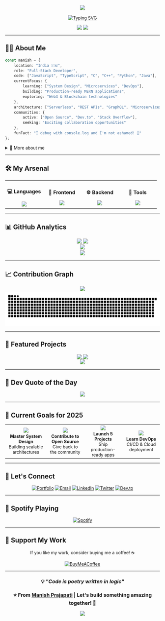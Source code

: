 <div align="center">
  <img src="https://capsule-render.vercel.app/api?type=waving&color=gradient&customColorList=6,11,20&height=180&section=header&text=Manish%20Prajapati&fontSize=50&fontColor=fff&animation=fadeIn&fontAlignY=38&desc=Full%20Stack%20Developer%20|%20Code%20Craftsman&descAlignY=55&descAlign=50"/>
</div>

<div align="center">
  
[![Typing SVG](https://readme-typing-svg.demolab.com?font=Fira+Code&weight=600&size=28&duration=3000&pause=1000&color=3B82F6&center=true&vCenter=true&width=600&lines=Turning+Ideas+into+Reality+%F0%9F%9A%80;Building+Scalable+Solutions+%F0%9F%92%BB;Crafting+Beautiful+Interfaces+%E2%9C%A8;Always+Learning+%F0%9F%93%9A;Open+to+Collaborate+%F0%9F%A4%9D)](https://git.io/typing-svg)

</div>

<div align="center">
  
  <img src="https://komarev.com/ghpvc/?username=codewithmanish102003&color=3B82F6&style=for-the-badge&label=VISITORS"/>
  <img src="https://img.shields.io/github/followers/codewithmanish102003?style=for-the-badge&color=3B82F6&labelColor=0D1117&logo=github"/>
  
</div>

---

## 👨‍💻 About Me

```typescript
const manish = {
    location: "India 🇮🇳",
    role: "Full-Stack Developer",
    code: ["JavaScript", "TypeScript", "C", "C++", "Python", "Java"],
    currentFocus: {
        learning: ["System Design", "Microservices", "DevOps"],
        building: "Production-ready MERN applications",
        exploring: "Web3 & Blockchain technologies"
    },
    architecture: ["Serverless", "REST APIs", "GraphQL", "Microservices"],
    communities: {
        active: ["Open Source", "Dev.to", "Stack Overflow"],
        seeking: "Exciting collaboration opportunities"
    },
    funFact: "I debug with console.log and I'm not ashamed! 🐛"
};
```

<details>
<summary>📖 More about me</summary>
<br>

- 🔭 Currently working on **Full-Stack MERN Projects**
- 🌱 Deep diving into **Node.js, Express.js, and System Design**
- 👯 Looking to collaborate on **Open Source Projects**
- 💬 Ask me about **Web Development, JavaScript, React, Node.js**
- 📫 Reach me: **marveluniverse1942@gmail.com**
- ⚡ Fun fact: **Coffee + Code = Magic** ☕️✨

</details>

---

## 🛠️ My Arsenal

<table align="center">
  <tr>
    <td align="center" width="25%">
      <h3>💻 Languages</h3>
      <img src="https://skillicons.dev/icons?i=js,ts,c,cpp,python,java&perline=3" />
    </td>
    <td align="center" width="25%">
      <h3>🎨 Frontend</h3>
      <img src="https://skillicons.dev/icons?i=html,css,react,nextjs,tailwind,bootstrap&perline=3" />
    </td>
    <td align="center" width="25%">
      <h3>⚙️ Backend</h3>
      <img src="https://skillicons.dev/icons?i=nodejs,express,graphql,mongodb,mysql,django&perline=3" />
    </td>
    <td align="center" width="25%">
      <h3>🔧 Tools</h3>
      <img src="https://skillicons.dev/icons?i=git,github,vscode,vercel,netlify,cloudflare&perline=3" />
    </td>
  </tr>
</table>

---

## 📊 GitHub Analytics

<div align="center">
  <img height="180em" src="https://github-readme-stats.vercel.app/api?username=codewithmanish102003&show_icons=true&theme=tokyonight&hide_border=true&bg_color=0D1117&title_color=3B82F6&icon_color=3B82F6&text_color=E5E7EB&count_private=true&include_all_commits=true"/>
  <img height="180em" src="https://github-readme-stats.vercel.app/api/top-langs/?username=codewithmanish102003&layout=compact&theme=tokyonight&hide_border=true&bg_color=0D1117&title_color=3B82F6&text_color=E5E7EB&langs_count=8"/>
</div>

<div align="center">
  <img src="https://github-readme-streak-stats.herokuapp.com/?user=codewithmanish102003&theme=tokyonight&hide_border=true&background=0D1117&ring=3B82F6&fire=3B82F6&currStreakLabel=3B82F6"/>
</div>

<div align="center">
  <img src="https://github-profile-trophy.vercel.app/?username=codewithmanish102003&theme=tokyonight&no-frame=true&no-bg=true&column=7&margin-w=15&margin-h=15"/>
</div>

---

## 📈 Contribution Graph

<div align="center">
  <img src="https://github-readme-activity-graph.vercel.app/graph?username=codewithmanish102003&theme=tokyo-night&hide_border=true&bg_color=0D1117&color=3B82F6&line=3B82F6&point=E5E7EB&area=true&area_color=3B82F6"/>
</div>

<div align="center" margin-top="5px">
  <picture>
    <source media="(prefers-color-scheme: dark)" srcset="https://raw.githubusercontent.com/codewithmanish102003/codewithmanish102003/output/github-contribution-grid-snake-dark.svg">
    <source media="(prefers-color-scheme: light)" srcset="https://raw.githubusercontent.com/codewithmanish102003/codewithmanish102003/output/github-contribution-grid-snake.svg">
    <img alt="github contribution grid snake animation" src="https://raw.githubusercontent.com/codewithmanish102003/codewithmanish102003/output/github-contribution-grid-snake.svg">
  </picture>
</div>

---

## 🚀 Featured Projects

<div align="center">

<a href="https://github.com/codewithmanish102003/Employee_Management_System">
  <img align="center" src="https://github-readme-stats.vercel.app/api/pin/?username=codewithmanish102003&repo=project1&theme=tokyonight&hide_border=true&bg_color=0D1117&title_color=3B82F6&icon_color=3B82F6&text_color=E5E7EB" />
</a>
<a href="https://github.com/codewithmanish102003/Portfolio">
  <img align="center" src="https://github-readme-stats.vercel.app/api/pin/?username=codewithmanish102003&repo=project2&theme=tokyonight&hide_border=true&bg_color=0D1117&title_color=3B82F6&icon_color=3B82F6&text_color=E5E7EB" />
</a>

</div>

<div align="center">
  <a href="https://github.com/codewithmanish102003?tab=repositories">
    <img src="https://img.shields.io/badge/View%20All%20Projects-3B82F6?style=for-the-badge&logo=github&logoColor=white"/>
  </a>
</div>

---

## 💭 Dev Quote of the Day

<div align="center">
  <img src="https://quotes-github-readme.vercel.app/api?type=horizontal&theme=tokyonight"/>
</div>

---

## 🎯 Current Goals for 2025

<table align="center">
  <tr>
    <td align="center">
      <img src="https://img.icons8.com/fluency/48/000000/api.png" width="40"/>
      <br><strong>Master System Design</strong>
      <br>Building scalable architectures
    </td>
    <td align="center">
      <img src="https://img.icons8.com/fluency/48/000000/code.png" width="40"/>
      <br><strong>Contribute to Open Source</strong>
      <br>Give back to the community
    </td>
    <td align="center">
      <img src="https://img.icons8.com/fluency/48/000000/rocket.png" width="40"/>
      <br><strong>Launch 5 Projects</strong>
      <br>Ship production-ready apps
    </td>
    <td align="center">
      <img src="https://img.icons8.com/fluency/48/000000/learning.png" width="40"/>
      <br><strong>Learn DevOps</strong>
      <br>CI/CD & Cloud deployment
    </td>
  </tr>
</table>

---

## 🤝 Let's Connect

<div align="center">

[![Portfolio](https://img.shields.io/badge/🌐_Portfolio-Visit_My_Website-3B82F6?style=for-the-badge)](https://codewme.netlify.app)
[![Email](https://img.shields.io/badge/Gmail-Contact_Me-EA4335?style=for-the-badge&logo=gmail&logoColor=white)](mailto:marveluniverse1942@gmail.com)
[![LinkedIn](https://img.shields.io/badge/LinkedIn-Let's_Connect-0A66C2?style=for-the-badge&logo=linkedin&logoColor=white)](https://linkedin.com/in/manish2003prajapati)
[![Twitter](https://img.shields.io/badge/Twitter-Follow_Me-1DA1F2?style=for-the-badge&logo=twitter&logoColor=white)](https://twitter.com/yourhandle)
[![Dev.to](https://img.shields.io/badge/Dev.to-Read_My_Blogs-0A0A0A?style=for-the-badge&logo=devdotto&logoColor=white)](https://dev.to/yourhandle)

</div>

---

## 🎵 Spotify Playing

<div align="center">
  
[![Spotify](https://novatorem-kappa-sand.vercel.app/api/spotify)](https://open.spotify.com/user/31uyqliucbwibiy47oji73dpmfhq)

</div>

---

## 💖 Support My Work

<div align="center">

If you like my work, consider buying me a coffee! ☕️

[![BuyMeACoffee](https://img.shields.io/badge/Buy%20Me%20a%20Coffee-FFDD00?style=for-the-badge&logo=buy-me-a-coffee&logoColor=black)](https://buymeacoffee.com/yourhandle)

</div>

---

<div align="center">
  
### 💡 *"Code is poetry written in logic"*

### ⭐️ From [Manish Prajapati](https://github.com/codewithmanish102003) | Let's build something amazing together! 🚀

<img src="https://capsule-render.vercel.app/api?type=waving&color=gradient&customColorList=6,11,20&height=100&section=footer"/>

</div>
